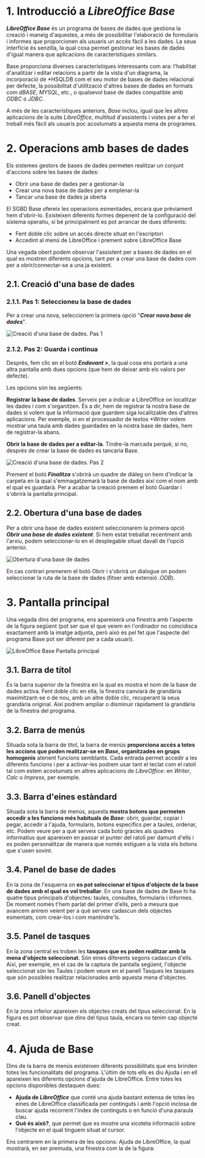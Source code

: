 # 1. Introducció a *LibreOffice Base*
***LibreOffice Base*** és un programa de bases de dades que gestiona la creació i maneig d'aquestes, a més de possibilitar l'elaboració de formularis i informes que proporcionen als usuaris un accés fàcil a les dades. La seua interfície és senzilla, la qual cosa permet gestionar les bases de dades d'igual manera que aplicacions de característiques similars.

Base proporciona diverses característiques interessants com ara: l'habilitat d'analitzar i editar relacions a partir de la vista d'un diagrama, la incorporació de *HSQLDB com el seu motor de bases de dades relacional per defecte, la possibilitat d'utilització d'altres bases de dades en formats com *dBASE*, *MYSQL*, etc., o qualsevol base de dades compatible amb *ODBC* o *JDBC*.

A més de les característiques anteriors, *Base* inclou, igual que les altres aplicacions de la suite *LibreOffice*, multitud d'assistents i vistes per a fer el treball més fàcil als usuaris poc acostumats a aquesta mena de programes.
 	
# 2. Operacions amb bases de dades

Els sistemes gestors de bases de dades permeten realitzar un conjunt d'accions sobre les bases de dades:

- Obrir una base de dades per a gestionar-la
- Crear una nova base de dades per a emplenar-la
- Tancar una base de dades ja oberta

El SGBD Base ofereix les operacions esmentades, encara que prèviament hem d'obrir-lo. Existeixen diferents formes depenent de la configuració del sistema operatiu, si bé principalment es pot arrancar de dues diferents:

- Fent doble clic sobre un accés directe situat en l'escriptori
- Accedint al menú de LibreOffice i prement sobre LibreOffice Base

Una vegada obert podem observar l'assistent per a bases de dades en el qual es mostren diferents opcions, tant per a crear una base de dades com per a obrir/connectar-se a una ja existent.

## 2.1. Creació d'una base de dades

### 2.1.1. Pas 1: Seleccioneu la base de dades

Per a crear una nova, seleccionem la primera opció "***Crear nova base de dades***".

![Creació d'una base de dades. Pas 1](img/base_crea_pas1.png)

### 2.1.2. Pas 2: Guarda i continua
Després, fem clic en el botó *****Endavant &gt;*****, la qual cosa ens portarà a una altra pantalla amb dues opcions (que hem de deixar amb els valors per defecte).

Les opcions són les següents:

**Registrar la base de dades**. Serveix per a indicar a LibreOffice on localitzar les dades i com s'organitzen. És a dir, hem de registrar la nostra base de dades si volem que la informació que guardem siga localitzable des d'altres aplicacions. Per exemple, si en el processador de textos *Writer volem mostrar una taula amb dades guardades en la nostra base de dades, hem de registrar-la abans.

**Obrir la base de dades per a editar-la**. Tindre-la marcada perquè, si no, després de crear la base de dades es tancaria Base.

![Creació d'una base de dades. Pas 2](img/base_crea_pas2.png)

Prement el botó ***Finalitza*** s'obrirà un quadre de diàleg on hem d'indicar la carpeta en la qual s'emmagatzemarà la base de dades així com el nom amb el qual es guardarà. Per a acabar la creació premem el botó Guardar i s'obrirà la pantalla principal.

## 2.2. Obertura d'una base de dades

Per a obrir una base de dades existent seleccionarem la primera opció ***Obrir una base de dades existent***. Si hem estat treballat recentment amb l'arxiu, podem seleccionar-lo en el desplegable situat davall de l'opció anterior.

![Obertura d'una base de dades](img/base_obertura.png)

En cas contrari premerem el botó Obrir i s'obrirà un dialogue on podem seleccionar la ruta de la base de dades (fitxer amb extensió *.ODB*).
 	
# 3. Pantalla principal

Una vegada dins del programa, ens apareixerà una finestra amb l'aspecte de la figura següent (pot ser que el que veiem en l'ordinador no coincidisca exactament amb la imatge adjunta, però això és pel fet que l'aspecte del programa Base pot ser diferent per a cada usuari).

![LibreOffice Base Pantalla principal](img/base_pantalla_principal.png)

## 3.1. Barra de títol
És la barra superior de la finestra en la qual es mostra el nom de la base de dades activa. Fent doble clic en ella, la finestra canviarà de grandària maximitzant-se o de nou, amb un altre doble clic, recuperant la seua grandària original. Així podrem ampliar o disminuir ràpidament la grandària de la finestra del programa.

## 3.2. Barra de menús

Situada sota la barra de títol, la barra de menús **proporciona accés a totes les accions que poden realitzar-se en *Base*, organitzades en grups homogenis** atenent funcions semblants. Cada entrada permet accedir a les diferents funcions i per a activar-les podrem usar tant el teclat com el ratolí tal com estem acostumats en altres aplicacions de *LibreOffice*: en *Writer*, *Calc* o *Impress*, per exemple.

## 3.3. Barra d'eines estàndard

Situada sota la barra de menús, aquesta **mostra botons que permeten accedir a les funcions més habituals de *Base***: obrir, guardar, copiar i pegar, accedir a l'ajuda, formularis, botons específics per a taules, ordenar, etc. Podem veure per a què serveix cada botó gràcies als quadres informatius que apareixen en passar el punter del ratolí per damunt d'ells i es poden personalitzar de manera que només estiguen a la vista els botons que s'usen sovint.

## 3.4. Panel de base de dades

En la zona de l'esquerra on **es pot seleccionar el tipus d'objecte de la base de dades amb el qual es vol treballar**. En una base de dades de Base hi ha quatre tipus principals d'objectes: taules, consultes, formularis i informes. De moment només t'hem parlat del primer d'ells, però a mesura que avancem anirem veient per a què serveix cadascun dels objectes esmentats, com crear-los i com mantindre'ls.

## 3.5. Panel de tasques

En la zona central es troben les **tasques que es poden realitzar amb la mena d'objecte seleccionat**. Són eines diferents segons cadascun d'ells. Així, per exemple, en el cas de la captura de pantalla següent, l'objecte seleccionat són les Taules i podem veure en el panell Tasques les tasques que són possibles realitzar relacionades amb aquesta mena d'objectes.

## 3.6. Panell d'objectes

En la zona inferior apareixen els objectes creats del tipus seleccionat. En la figura es pot observar que dins del tipus taula, encara no tenim cap objecte creat.

# 4. Ajuda de Base

Dins de la barra de menús existeixen diferents possibilitats que ens brinden totes les funcionalitats del programa. L'últim de tots ells es diu Ajuda i en ell apareixen les diferents opcions d'ajuda de LibreOffice. Entre totes les opcions disponibles destaquen dues:

- **Ajuda de *LibreOffice*** que conté una ajuda bastant extensa de totes les eines de LibreOffice classificada per continguts i amb l'opció inclosa de buscar ajuda recorrent l'índex de continguts o en funció d'una paraula clau.
- **Què és això?**, que permet que es mostre una xicoteta informació sobre l'objecte en el qual tinguem situat el cursor.

Ens centrarem en la primera de les opcions: Ajuda de LibreOffice, la qual mostrarà, en ser premuda, una finestra com la de la figura:
